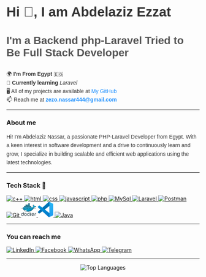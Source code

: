 <!-- Add Google Fonts link in your Markdown -->
<link href="https://fonts.googleapis.com/css2?family=Barlow:wght@400;700&display=swap" rel="stylesheet">

<h1 style="font-family: 'Barlow', sans-serif; font-size: 2.5em; text-align: left; color: #333;">Hi 👋, I am Abdelaziz Ezzat</h1>
<h3 style="font-family: 'Barlow', sans-serif; font-size: 2em; text-align: left; color: #555;">I'm a Backend php-Laravel Tried to Be Full Stack Developer</h3>

<p style="font-family: 'Barlow', sans-serif; text-align: left; line-height: 1.6; color: #333; font-size: 1em;">
  🌍 <strong>I'm From Egypt</strong> 🇪🇬 <br>
  🌱 <strong>Currently learning</strong> <em>Laravel</em> <br>
  🖥️ All of my projects are available at <a href="https://github.com/ABDELAZIZEZZT" style="color: #1e90ff; text-decoration: none;">My GitHub</a> <br>
  📫 Reach me at <a href="mailto:zezo.nassar444@gmail.com" style="color: #1e90ff; text-decoration: none;"><strong>zezo.nassar444@gmail.com</strong></a>
</p>

---

### About me

<p style="font-family: 'Barlow', sans-serif; text-align: left; line-height: 1.6; color: #333; font-size: 1em;">
  Hi! I'm Abdelaziz Nassar, a passionate PHP-Laravel Developer from Egypt. With a keen interest in software development and a drive to continuously learn and grow, I specialize in building scalable and efficient web applications using the latest technologies.
</p>


---

### Tech Stack 🚀
<p style="text-align: left; font-size: 1em;">
    <a href="https://cplusplus.com/" target="_blank">
     <img src="https://cdn.worldvectorlogo.com/logos/c.svg" alt="c++" width="40" height="40"/>
    </a>
   <a href="https://www.w3schools.com/html/" target="_blank">
    <img src="https://cdn.worldvectorlogo.com/logos/html-1.svg" alt="html" width="40" height="40"/>
  </a>
   <a href="https://www.w3schools.com/css/" target="_blank">
    <img src="https://cdn.worldvectorlogo.com/logos/css-3.svg" alt="css" width="40" height="40"/>
  </a>
   <a href="https://www.w3schools.com/js/" target="_blank">
    <img src="https://cdn.worldvectorlogo.com/logos/javascript-1.svg" alt="javascript" width="40" height="40"/>
  </a>
   <a href="https://www.php.net/" target="_blank">
    <img src="https://www.php.net//images/logos/new-php-logo.svg" alt="php" width="40" height="40"/>
   <a href="https://www.mysql.com/" target="_blank">
    <img src="https://cdn.worldvectorlogo.com/logos/mysql-3.svg" alt="MySql" width="40" height="40"/>
  </a>
   <a href="https://laravel.com/" target="_blank">
    <img src="https://cdn.worldvectorlogo.com/logos/laravel-2.svg" alt="Laravel" width="40" height="40"/>
  </a>
  <a href="https://postman.com" target="_blank">
    <img src="https://www.vectorlogo.zone/logos/getpostman/getpostman-icon.svg" alt="Postman" width="40" height="40"/>
  </a>
  
  
  <a href="https://git-scm.com/" target="_blank">
    <img src="https://www.vectorlogo.zone/logos/git-scm/git-scm-icon.svg" alt="Git" width="40" height="40"/>
  </a>
  <a href="https://www.docker.com/" target="_blank">
    <img src="https://raw.githubusercontent.com/devicons/devicon/master/icons/docker/docker-original-wordmark.svg" alt="Docker" width="40" height="40"/>
  <a href="https://code.visualstudio.com/" target="_blank">
    <img src="https://raw.githubusercontent.com/devicons/devicon/master/icons/vscode/vscode-original.svg" alt="VS Code" width="40" height="40"/>
  </a>
   <a href="https://git-scm.com/" target="_blank">
    <img src="https://www.vectorlogo.zone/logos/git-scm/git-scm-icon.svg" alt="Java" width="40" height="40"/>
  </a>
  
</p>


---

### You can reach me
<p style="text-align: left; font-size: 1em;">
  <a href="https://www.linkedin.com/in/abdelaziz-nassar-a85031233/" target="blank">
    <img src="https://raw.githubusercontent.com/rahuldkjain/github-profile-readme-generator/master/src/images/icons/Social/linked-in-alt.svg" alt="LinkedIn" height="40" width="40" />
  </a>
  <a href="https://www.facebook.com/zezo.nassar.501" target="blank">
    <img src="https://raw.githubusercontent.com/rahuldkjain/github-profile-readme-generator/master/src/images/icons/Social/facebook.svg" alt="Facebook" height="40" width="40" />
  </a>
  <a href="https://wa.me/201098098494" target="blank">
    <img src="https://upload.wikimedia.org/wikipedia/commons/6/6b/WhatsApp.svg" alt="WhatsApp" width="40" height="40"/>
  </a>
  <a href="https://t.me/Abdelaziz_nassar" target="blank">
    <img src="https://upload.wikimedia.org/wikipedia/commons/8/82/Telegram_logo.svg" alt="Telegram" width="40" height="40"/>
  </a>
</p>

---

<p align="center">
  <img src="https://github-readme-stats.vercel.app/api/top-langs?username=ABDELAZIZEZZT&show_icons=true&locale=en&layout=compact" alt="Top Languages" />
</p>
